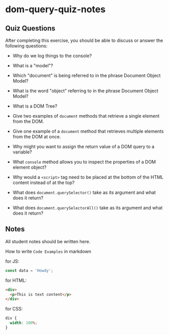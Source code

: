# dom-query-quiz-notes

## Quiz Questions

After completing this exercise, you should be able to discuss or answer the following questions:

- Why do we log things to the console?

- What is a "model"?

- Which "document" is being referred to in the phrase Document Object Model?

- What is the word "object" referring to in the phrase Document Object Model?

- What is a DOM Tree?

- Give two examples of `document` methods that retrieve a single element from the DOM.

- Give one example of a `document` method that retrieves multiple elements from the DOM at once.

- Why might you want to assign the return value of a DOM query to a variable?

- What `console` method allows you to inspect the properties of a DOM element object?

- Why would a `<script>` tag need to be placed at the bottom of the HTML content instead of at the top?

- What does `document.querySelector()` take as its argument and what does it return?

- What does `document.querySelectorAll()` take as its argument and what does it return?

## Notes

All student notes should be written here.

How to write `Code Examples` in markdown

for JS:

```javascript
const data = 'Howdy';
```

for HTML:

```html
<div>
  <p>This is text content</p>
</div>
```

for CSS:

```css
div {
  width: 100%;
}
```
